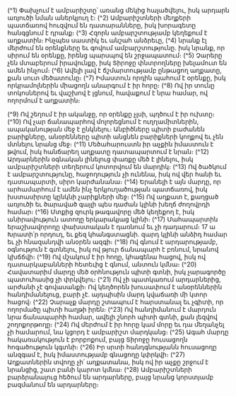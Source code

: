 
(^1) Փախչում է ամբարիշտը՝ առանց մեկից հալածվելու, իսկ արդարն առյուծի նման աներկյուղ է։
(^2) Ամբարիշտների մեղքերի պատճառով հուզվում են դատարանները, իսկ խորագետը հանգցնում է դրանք։
(^3) Հզորն ամբարշտությամբ կեղեքում է աղքատին։ Ինչպես սաստիկ եւ անշահ անձրեւը,
(^4) նրանք էլ մերժում են օրենքները եւ գովում ամբարշտությունը. իսկ նրանք, որ սիրում են օրենքը, իրենց պարսպով
են շրջապատում։
(^5) Չարերը չեն մտաբերում իրավունքը, իսկ Տիրոջը փնտրողները խելամուտ են ամեն ինչում։
(^6) Ավելի լավ է ճշմարտությամբ ընթացող աղքատը, քան սուտ մեծատունը։
(^7) Իմաստուն որդին պահում է օրենքը, իսկ որկրամոլներին միացողն անարգում է իր հորը։
(^8) Ով իր տունը տոկոսներով եւ վաշխով է լցնում, հավաքում է նրա համար, ով ողորմում է աղքատին։


(^9) Ով շեղում է իր ականջը, որ օրենքը չլսի, պղծում է իր ուխտը։
(^10) Ով չար ճանապարհով մոլորեցնում է ուղղամիտներին, ապականության մեջ է ընկնելու։ Անբիծները պիտի
բաժանեն բարիքները, անօրենները պիտի անցնեն բարիքների կողքով եւ չեն մտնելու նրանց մեջ։
(^11) Մեծահարուստն իր աչքին իմաստուն է թվում, իսկ հանճարեղ աղքատը դատապարտում է նրան։
(^12) Արդարներին օգնական լինելուց փառքը մեծ է լինելու, իսկ ամբարիշտների տեղերում կոտորվում են մարդիկ։
(^13) Ով ծածկում է ամբարշտությունը, հաջողություն չի ունենա, իսկ ով վեր հանի եւ դատապարտի, սիրո կարժանանա։
(^14) Երանելի է այն մարդը, որ արհամարհում է ամեն ինչ երկյուղածության պատճառով, իսկ խստասիրտը կընկնի
չարիքների մեջ։
(^15) Ով աղքատ է, քաղցած առյուծի եւ ծարաված գայլի պես դաժան կլինի խեղճ ժողովրդի համար։
(^16) Մտքից զուրկ թագավորը մեծ կեղեքող է, իսկ անիրավություն ատողը երկարակյաց կլինի։
(^17) Մահապարտին երաշխավորողը փախստական է դառնում եւ չի դադարում։
17 ա Խրատի՛ր որդուդ, եւ քեզ կհանգստացնի. զարդ կլինի անձիդ համար եւ չի հնազանդվի անօրեն ազգի։
(^18) Ով գնում է արդարությամբ, օգնություն է գտնելու, իսկ ով թյուր ճանապարհ է բռնում, նրանով կխճճվի։
(^19) Ով մշակում է իր հողը, կհագենա հացով, իսկ ով դատարկաբանների հետեւից է գնում, անտուն կմնա։
(^20) Հավատարիմ մարդը մեծ օրհնություն պիտի գտնի, իսկ չարագործը պատուհասից չի փրկվելու։
(^21) Ով չի պատկառում արդարներից, արժանի չէ գովասանքի։ Ով կեղծորեն խուսափում է անօրեններին
հանդիմանելուց, բարի չէ. այդպիսին մարդ կվաճառի մի կտոր հացով։
(^22) Չարաչք մարդը շտապում է հարստանալ եւ չգիտի, որ ողորմածը պիտի հաղթի իրեն։
(^23) Ով հանդիմանում է մարդուն նրա ճանապարհի համար, ավելի շնորհ պիտի գտնի, քան լեզվով շողոքորթողը։
(^24) Ով մերժում է իր հորը կամ մորը եւ դա մեղանչել չի համարում, նա կցորդ է ամբարիշտ մարդկանց։
(^25) Ագահ մարդը հակառակություն է բորբոքում, բայց Տիրոջը հուսացողն հոգածություն կգտնի։
(^26) Իր սրտի հանդգնությանն հուսացողը անզգամ է, իսկ իմաստությամբ գնացողը կփրկվի։
(^27) Աղքատներին տվողը չի՛ աղքատանա, իսկ ով իր աչքը շրջում է նրանցից, շատ բանի կարոտ կմնա։
(^28) Ամբարիշտների բարձրանալուց հեծում են արդարները, բայց նրանց կորստյամբ բազմանում են արդարները։
